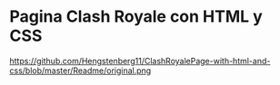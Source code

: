 # Pagina Clash Royale con HTML y CSS


https://github.com/Hengstenberg11/ClashRoyalePage-with-html-and-css/blob/master/Readme/original.png
